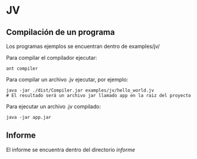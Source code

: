 # JV

## Compilación de un programa
Los programas ejemplos se encuentran dentro de examples/jv/

Para compilar el compilador ejecutar:
```
ant compiler
```

Para compilar un archivo .jv ejecutar, por ejemplo:
```
java -jar ./dist/Compiler.jar examples/jv/hello_world.jv
# El resultado será un archivo jar llamado app en la raiz del proyecto
```

Para ejecutar un archivo .jv compilado:
```
java -jar app.jar
```

## Informe
El informe se encuentra dentro del directorio *informe*
